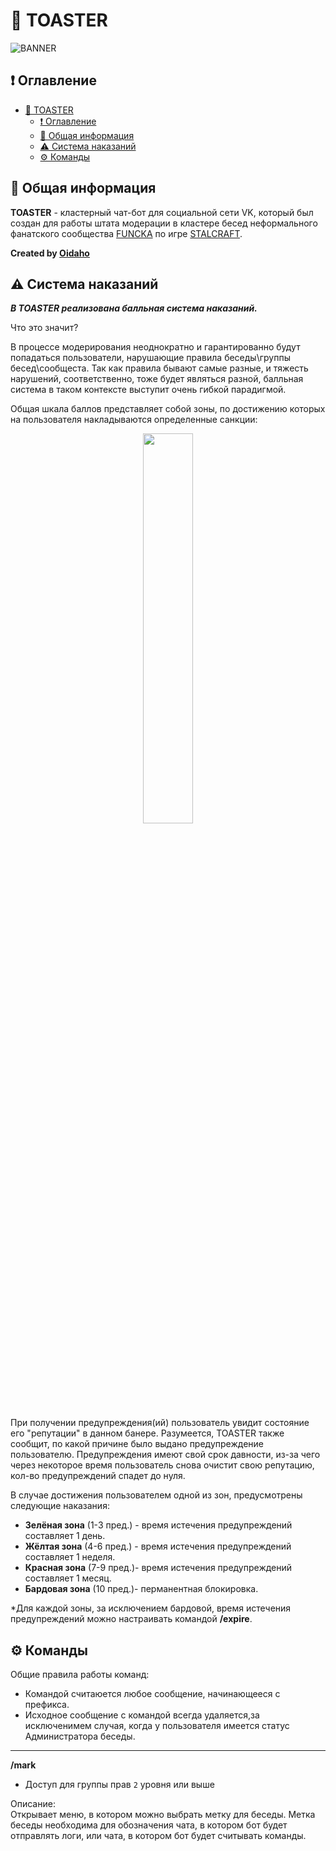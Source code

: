 # 🍞 TOASTER

![BANNER](https://user-images.githubusercontent.com/76991612/221510792-38d1cfea-d5a9-4971-bc61-3022da20555e.jpg)

## ❗ Оглавление ##

- [🍞 TOASTER](#-toaster)
  - [❗ Оглавление](#-оглавление)
  - [📄 Общая информация](#-общая-информация)
  - [⚠️ Система наказаний](#%EF%B8%8F-система-наказаний)
  - [⚙ Команды](#-команды)

## 📄 Общая информация ##

**TOASTER** - кластерный чат-бот для социальной сети VK, который был создан для работы штата модерации в кластере бесед неформального фанатского сообщества [FUNCKA](https://vk.com/funcka) по игре [STALCRAFT](https://vk.com/stalcraft_official).

__Created by [Oidaho](https://github.com/Oidaho)__

## ⚠️ Система наказаний ##
**_В TOASTER реализована балльная система наказаний._**

Что это значит?

В процессе модерирования неоднократно и гарантированно будут попадаться пользователи, нарушающие правила беседы\группы бесед\сообщеста. Так как правила бывают самые разные, и тяжесть нарушений, соответственно, тоже будет являться разной, балльная система в таком контексте выступит очень гибкой парадигмой.

Общая шкала баллов представляет собой зоны, по достижению которых на пользователя накладываются определенные санкции: 
<div align="center">
  <img src="https://github.com/STALCRAFT-FUNCKA/TOASTER/assets/76991612/9b638dee-71aa-49c1-ae2e-641ca23b21f3" width="40%">
</div>

При получении предупреждения(ий) пользователь увидит состояние его "репутации" в данном банере. Разумеется, TOASTER также сообщит, по какой причине было выдано предупреждение пользователю. Предупреждения имеют свой срок давности, из-за чего через некоторое время пользователь снова очистит свою репутацию, кол-во предупреждений спадет до нуля.

В случае достижения пользователем одной из зон, предусмотрены следующие наказания:
  - **Зелёная зона** (1-3 пред.) - время истечения предупреждений составляет 1 день.
  - **Жёлтая зона** (4-6 пред.) - время истечения предупреждений составляет 1 неделя.
  - **Красная зона** (7-9 пред.)- время истечения предупреждений составляет 1 месяц.
  - **Бардовая зона** (10 пред.)- перманентная блокировка.

*Для каждой зоны, за исключением бардовой, время истечения предупреждений можно настраивать командой **/expire**.

## ⚙ Команды ##

 Общие правила работы команд:
   - Командой считаюется любое сообщение, начинающееся с префикса.
   - Исходное сообщение с командой всегда удаляется,за исключенимем случая, когда у пользователя имеется статус Администратора беседы.  

<hr>

**/mark**

- Доступ для группы прав `2` уровня или выше 

Описание:<br>
Открывает меню, в котором можно выбрать метку для беседы. Метка беседы необходима для обозначения чата, в котором бот будет отправлять логи, или чата, в котором бот будет считывать команды. 
